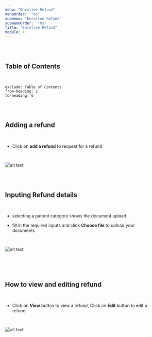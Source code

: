 ```yaml
---
menu: "Enrollee Refund"
menuOrder:  "06"
submenu: "Enrollee Refund"
submenuOrder:  "01"
title: "Enrollee Refund"
module: 4
---
```



<br />
<br />

## Table of Contents

<br />

```toc
exclude: Table of Contents
from-heading: 2
to-heading: 6
```

<br />
<br />


## Adding a refund

<br />

* Click on **add a refund** to request for a refund

<br />

 ![alt text](/images/addRefund.png "Title")

<br />

<!-- * Enter the course you want in the search box
* Click on **Search** to display result with respect to the inputted search
* Click on the Course to display course infomation

<br /> -->
<br />

## Inputing Refund details

<br />

* selecting a patient category shows the document upload

* fill in the required inputs and click **Choose file** to upload your documents

<br />

 ![alt text](/images/addEnrolleeRefund.png "Title")

<br />




<!-- * Click on **Course info** tab to  display a dropdown
* Click on **Rate Course** tab to rate course
* Type in your comment on the comment box
* Click on **Post** comment button to post your comment
* Rate the course by clicking on the star of your choice
* Click on the back to libray button to direct user back to the list of course
* Click on the Tutor tab to view instrutor's data
* Click on **Back to Library** button to go back to student dashboard -->


<br />
<br />

## How to view and editing refund

<br />

* Click on **View** button to view a refund, Click on **Edit** button to edit a refund

<br />

  ![alt text](/images/refundactions.png "Title")

<!-- * Click on **Add Subsidiary** button to add subsidiary
* Click on **Edit** button to Edit a  subsidiary details
* Click on **Delete** button to Delete a  subsidiary

![alt text](/images/AddSubsidiary.png "Title")
<br />

* Click on **Save Subsidiary** button to save the subsidiary

<br />

![alt text](/images/SaveSubsidiaryButton.png "Title") -->
<br />

<!-- * Click on **Pay Now** button to direct you to input your card details


![alt text](/images/PaymentSuccessful.png "Title")
<br />

* Click on the **Back To Dashboard** button to take you back to student dashboard
* Select  a Course from the list of paid courses on the page
* Click on **Start Course** button to start  course

<br />

  ![alt text](/images/AccountingContent.png "Title")

<br />

* Click on **Content** tab on the right hand corner of the page to display course content
* Click on **Course info** tab to  display a dropdown
<br />

  ![alt text](/images/RateCourse.png "Title")
  <br />
* Click on **Rate Course** tab to rate course
* Type in your comment on the comment box
* Click on **Post** comment button to post your comment
* Rate the course by clicking on the star of your choice
<br />


  ![alt text](/images/ShareCourse.png "Title")

* Click on **Share Course** button to share course via social media
<br />

  ![alt text](/images/BacktoDashboard.png "Title")
  <br />

* Click on the **Tutor** tab to view instrutor's information

* Click on **Back to Dashboard** button to go back to student dashboard


<br />
<br /> -->

<!-- ## How to Add a company

<br />

* Click on **Add New Company** to add a company

<br />

 ![alt text](/images/AddNewCompany.png "Title")
<br />

* Fill in company details and  Click on **save changes** button to add the company


<br />

 ![alt text](/images/SaveChangesButton.png "Title")
<br /> -->

<!-- * Click on **Go to Course** button to direct you to the course you want to learn
* Click on **Back** button to take you back to student dashboard
<br /> -->
<br />


